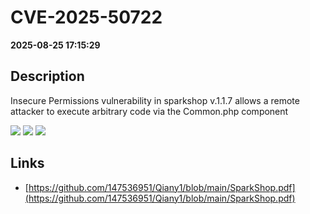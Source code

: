 # CVE-2025-50722

**2025-08-25 17:15:29**

## Description
Insecure Permissions vulnerability in sparkshop v.1.1.7 allows a remote attacker to execute arbitrary code via the Common.php component

![](https://img.shields.io/static/v1?label=Score&message=9.8&color=red)
![](https://img.shields.io/static/v1?label=Severity&message=CRITICAL&color=red)
![](https://img.shields.io/static/v1?label=CWE&message=RCE&color=green)

## Links
- [https://github.com/147536951/Qiany1/blob/main/SparkShop.pdf](https://github.com/147536951/Qiany1/blob/main/SparkShop.pdf)
